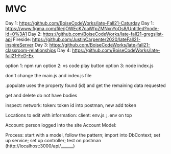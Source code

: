 # MVC
Day 1: https://github.com/BoiseCodeWorks/late-Fall21-Caturday
Day 1: https://www.figma.com/file/jOWEcK7caWfpZMNxnYoOs8/Untitled?node-id=0%3A1
Day 2: https://github.com/BoiseCodeWorks/late-fall21-gregslist-api
Fireside: https://github.com/JustinCarpenter2020/lateFall21-inspireServer
Day 3: https://github.com/BoiseCodeWorks/late-fall21-classroom-relationships
Day 4: https://github.com/BoiseCodeWorks/late-fall21-FeD-Ex


option 1: npm run
option 2: vs code play button
option 3: node index.js

don't change the main.js and index.js file

.populate uses the property found (id) and get the remaining data requested

get and delete do not have bodies

inspect: network: token: token id into postman, new add token

Locations to edit with information: client: env.js ; .env on top

Account: person logged into the site
Account Model: 


Process: start with a model, follow the pattern; import into DbContext; set up service; set up controller; test on postman (http://localhost:3000/api/______)
